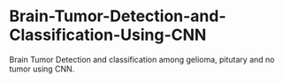 # Brain-Tumor-Detection-and-Classification-Using-CNN

Brain Tumor Detection and classification among gelioma, pitutary and no tumor using CNN.
